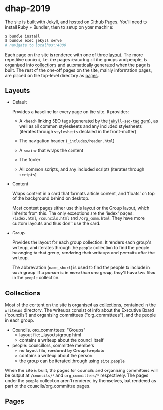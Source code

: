 # dhap-2019

The site is built with Jekyll, and hosted on Github Pages. You'll need to install Ruby + Bundler, then to setup on your machine:

```bash
$ bundle install
$ bundle exec jekyll serve
# navigate to localhost:4000
``` 

Each page on the site is rendered with one of three [layout](#layouts). The more repetitive content, i.e. the 
pages featuring all the groups and people, is organised into [collections](#collections) and automatically 
generated when the page is built. The rest of the one-off pages on the site, mainly information pages, are 
placed on the top-level directory as [pages](#pages).

## Layouts

* Default

	Provides a baseline for every page on the site. It provides:
		
	* A `<head>` linking SEO tags (generated by the [`jekyll-seo-tag` gem](https://github.com/jekyll/jekyll-seo-tag)), 
		as well as all common stylesheets and any included stylesheets (iterates through `stylesheets` declared in the 
		front-matter)

	* The navigation header (`_includes/header.html`)

	* A `<main>` that wraps the content

	* The footer

	* All common scripts, and any included scripts (iterates through `scripts`)

* Content

	Wraps content in a card that formats article content, and 'floats' on top of the background behind on desktop.

	Most content pages either use this layout or the Group layout, which inherits from this. The only exceptions 
	are the 'index' pages: `/index.html`, `/councils.html` and `/org_comm.html`. They have more custom 
	layouts and thus don't use the card.

* Group

	Provides the layout for each group collection. It renders each group's writeup, and iterates through the
	`people` collection to find the people belonging to that group, rendering their writeups and portraits after 
	the writeup. 

	The abbreviation (`name_short`) is used to find the people to include in each group. If a person is in more than one group, they'll have two files in the `people` collection.


## Collections

Most of the content on the site is organised as [collections](https://jekyllrb.com/docs/collections/),
contained in the `writeups` directory. The writeups consist of info about the Executive Board ('councils')
and organising committees ("org\_committees"), and the people in each group.

* Councils, org\_committees: "Groups"
	* layout file: \_layouts/group.html
	* contains a writeup about the council itself
* people: councillors, committee members
	* no layout file, rendered by Group template
	* contains a writeup about the person
	* the group can be iterated through using `site.people`

When the site is built, the pages for councils and organising committees will be output at `/councils/*` 
and `org_committees/*` respectively. The pages under the `people` collection aren't rendered by themselves, but
rendered as part of the councils/org_committee pages.

## Pages

